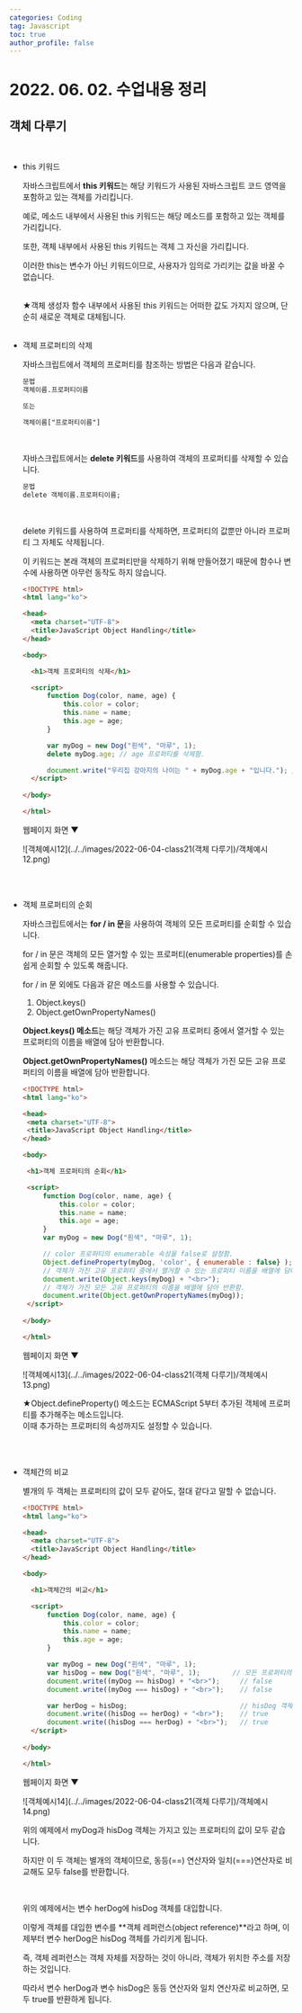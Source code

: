 ```yaml
---
categories: Coding	
tag: Javascript
toc: true
author_profile: false
---
```




# 2022. 06. 02. 수업내용 정리 

## 객체 다루기

<br>

* this 키워드

  자바스크립트에서 **this 키워드**는 해당 키워드가 사용된 자바스크립트 코드 영역을 포함하고 있는 객체를 가리킵니다.<br>

  예로, 메소드 내부에서 사용된 this 키워드는 해당 메소드를 포함하고 있는 객체를 가리킵니다.<br>

  또한, 객체 내부에서 사용된 this 키워드는 객체 그 자신을 가리킵니다.<br>

  이러한 this는 변수가 아닌 키워드이므로, 사용자가 임의로 가리키는 값을 바꿀 수 없습니다.<br><br>

  ★객체 생성자 함수 내부에서 사용된 this 키워드는 어떠한 값도 가지지 않으며, 단순히 새로운 객체로 대체됩니다.<br><br>

* 객체 프로퍼티의 삭제

  자바스크립트에서 객체의 프로퍼티를 참조하는 방법은 다음과 같습니다.<br>

  ```html
  문법
  객체이름.프로퍼티이름
  
  또는
  
  객체이름["프로퍼티이름"]
  ```

  <br>

  자바스크립트에서는 **delete 키워드**를 사용하여 객체의 프로퍼티를 삭제할 수 있습니다.

  ```html
  문법
  delete 객체이름.프로퍼티이름;
  ```

  <br>

  delete 키워드를 사용하여 프로퍼티를 삭제하면, 프로퍼티의 값뿐만 아니라 프로퍼티 그 자체도 삭제됩니다.

  이 키워드는 본래 객체의 프로퍼티만을 삭제하기 위해 만들어졌기 때문에 함수나 변수에 사용하면 아무런 동작도 하지 않습니다.

  ```html
  <!DOCTYPE html>
  <html lang="ko">
  
  <head>
  	<meta charset="UTF-8">
  	<title>JavaScript Object Handling</title>
  </head>
  
  <body>
  
  	<h1>객체 프로퍼티의 삭제</h1>
  
  	<script>
  		function Dog(color, name, age) {
  			this.color = color;
  			this.name = name;
  			this.age = age;
  		}
  
  		var myDog = new Dog("흰색", "마루", 1);
  		delete myDog.age; // age 프로퍼티를 삭제함.
  
  		document.write("우리집 강아지의 나이는 " + myDog.age + "입니다."); // age 프로퍼티가 삭제되었기 때문에 undefined를 출력함.
  	</script>
  	
  </body>
  
  </html>
  ```

  웹페이지 화면 ▼

  ![객체예시12](../../images/2022-06-04-class21(객체 다루기)/객체예시12.png)

  

  <br>

  <br>

* 객체 프로퍼티의 순회

  자바스크립트에서는 **for / in 문**을 사용하여 객체의 모든 프로퍼티를 순회할 수 있습니다.<br>

  for / in 문은 객체의 모든 열거할 수 있는 프로퍼티(enumerable properties)를 손쉽게 순회할 수 있도록 해줍니다.<br>

  for / in 문 외에도 다음과 같은 메소드를 사용할 수 있습니다.<br>

  1. Object.keys()
  2. Object.getOwnPropertyNames()<br>

  **Object.keys() 메소드**는 해당 객체가 가진 고유 프로퍼티 중에서 열거할 수 있는 프로퍼티의 이름을 배열에 담아 반환합니다.<br>

  **Object.getOwnPropertyNames()** 메소드는 해당 객체가 가진 모든 고유 프로퍼티의 이름을 배열에 담아 반환합니다.<br>

   ```html
   <!DOCTYPE html>
   <html lang="ko">
   
   <head>
   	<meta charset="UTF-8">
   	<title>JavaScript Object Handling</title>
   </head>
   
   <body>
   
   	<h1>객체 프로퍼티의 순회</h1>
   
   	<script>
   		function Dog(color, name, age) {
   			this.color = color;
   			this.name = name;
   			this.age = age;
   		}
   		var myDog = new Dog("흰색", "마루", 1);
   
   		// color 프로퍼티의 enumerable 속성을 false로 설정함.
   		Object.defineProperty(myDog, 'color', { enumerable : false} );
   		// 객체가 가진 고유 프로퍼티 중에서 열거할 수 있는 프로퍼티 이름을 배열에 담아 반환함.
   		document.write(Object.keys(myDog) + "<br>");
   		// 객체가 가진 모든 고유 프로퍼티의 이름을 배열에 담아 반환함.
   		document.write(Object.getOwnPropertyNames(myDog));
   	</script>
   	
   </body>
   
   </html>
   ```

  웹페이지 화면 ▼

  ![객체예시13](../../images/2022-06-04-class21(객체 다루기)/객체예시13.png)

  ★Object.defineProperty() 메소드는 ECMAScript 5부터 추가된 객체에 프로퍼티를 추가해주는 메소드입니다.<br>
  이때 추가하는 프로퍼티의 속성까지도 설정할 수 있습니다.

  <br>

  <br>

* 객체간의 비교

  별개의 두 객체는 프로퍼티의 값이 모두 같아도, 절대 같다고 말할 수 없습니다.<br>

  ```html
  <!DOCTYPE html>
  <html lang="ko">
  
  <head>
  	<meta charset="UTF-8">
  	<title>JavaScript Object Handling</title>
  </head>
  
  <body>
  
  	<h1>객체간의 비교</h1>
  
  	<script>
  		function Dog(color, name, age) {
  			this.color = color;
  			this.name = name;
  			this.age = age;
  		}
  
  		var myDog = new Dog("흰색", "마루", 1);
  		var hisDog = new Dog("흰색", "마루", 1);		// 모든 프로퍼티의 값이 모두 같은 객체를 생성함.
  		document.write((myDog == hisDog) + "<br>");		// false
  		document.write((myDog === hisDog) + "<br>");	// false
  
  		var herDog = hisDog;							// hisDog 객체를 변수 herDog에 대입함.
  		document.write((hisDog == herDog) + "<br>");	// true
  		document.write((hisDog === herDog) + "<br>");	// true
  	</script>
  	
  </body>
  
  </html>
  ```

  웹페이지 화면 ▼

  ![객체예시14](../../images/2022-06-04-class21(객체 다루기)/객체예시14.png)

  위의 예제에서 myDog과 hisDog 객체는 가지고 있는 프로퍼티의 값이 모두 같습니다.<br>

  하지만 이 두 객체는 별개의 객체이므로, 동등(==) 연산자와 일치(===)연산자로 비교해도 모두 false를 반환합니다.<br>

  <br>

  위의 예제에서는 변수 herDog에 hisDog 객체를 대입합니다.<br>

  이렇게 객체를 대입한 변수를 **객체 레퍼런스(object reference)**라고 하며, 이제부터 변수 herDog은 hisDog 객체를 가리키게 됩니다.<br>

  즉, 객체 레퍼런스는 객체 자체를 저장하는 것이 아니라, 객체가 위치한 주소를 저장하는 것입니다.<br>

  따라서 변수 herDog과 변수 hisDog은 동등 연산자와 일치 연산자로 비교하면, 모두 true를 반환하게 됩니다.<br>